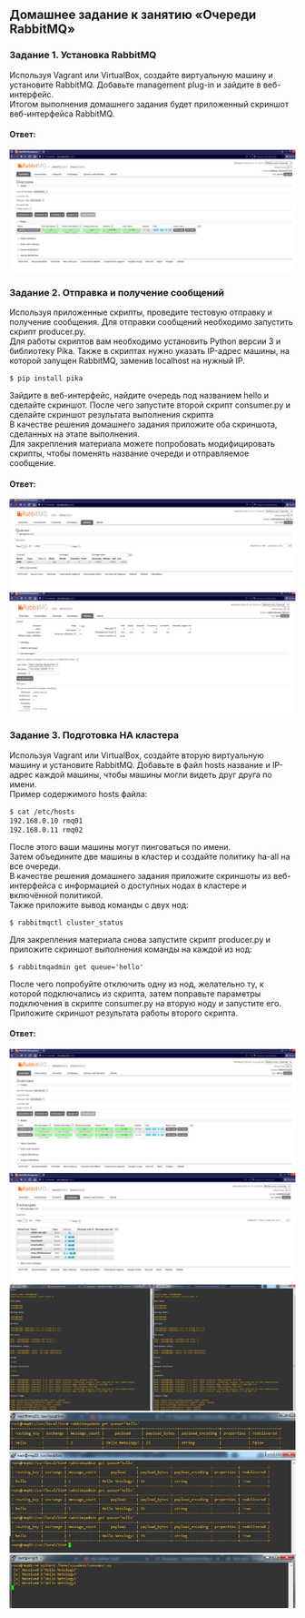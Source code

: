 ## Домашнее задание к занятию «Очереди RabbitMQ»  

### Задание 1. Установка RabbitMQ  
Используя Vagrant или VirtualBox, создайте виртуальную машину и установите RabbitMQ. Добавьте management plug-in и зайдите в веб-интерфейс.  
Итогом выполнения домашнего задания будет приложенный скриншот веб-интерфейса RabbitMQ.  

#### Ответ:  
![](https://github.com/networksuperman/netology_dev_ops/blob/main/DB_types/11_4/img/11_4_1.jpg)  


### Задание 2. Отправка и получение сообщений  
Используя приложенные скрипты, проведите тестовую отправку и получение сообщения. Для отправки сообщений необходимо запустить скрипт producer.py.  
Для работы скриптов вам необходимо установить Python версии 3 и библиотеку Pika. Также в скриптах нужно указать IP-адрес машины, на которой запущен RabbitMQ, заменив localhost на нужный IP.  
```
$ pip install pika
```
Зайдите в веб-интерфейс, найдите очередь под названием hello и сделайте скриншот. После чего запустите второй скрипт consumer.py и сделайте скриншот результата выполнения скрипта  
В качестве решения домашнего задания приложите оба скриншота, сделанных на этапе выполнения.  
Для закрепления материала можете попробовать модифицировать скрипты, чтобы поменять название очереди и отправляемое сообщение.  

#### Ответ:  
![](https://github.com/networksuperman/netology_dev_ops/blob/main/DB_types/11_4/img/11_4_2_1.jpg)  
![](https://github.com/networksuperman/netology_dev_ops/blob/main/DB_types/11_4/img/11_4_2_2.jpg)  


### Задание 3. Подготовка HA кластера  
Используя Vagrant или VirtualBox, создайте вторую виртуальную машину и установите RabbitMQ. Добавьте в файл hosts название и IP-адрес каждой машины, чтобы машины могли видеть друг друга по имени.  
Пример содержимого hosts файла:  
```
$ cat /etc/hosts
192.168.0.10 rmq01
192.168.0.11 rmq02
```
После этого ваши машины могут пинговаться по имени.  
Затем объедините две машины в кластер и создайте политику ha-all на все очереди.  
В качестве решения домашнего задания приложите скриншоты из веб-интерфейса с информацией о доступных нодах в кластере и включённой политикой.  
Также приложите вывод команды с двух нод:  
```
$ rabbitmqctl cluster_status
```
Для закрепления материала снова запустите скрипт producer.py и приложите скриншот выполнения команды на каждой из нод:  
```
$ rabbitmqadmin get queue='hello'
```
После чего попробуйте отключить одну из нод, желательно ту, к которой подключались из скрипта, затем поправьте параметры подключения в скрипте consumer.py на вторую ноду и запустите его.  
Приложите скриншот результата работы второго скрипта.  

#### Ответ:  
![](https://github.com/networksuperman/netology_dev_ops/blob/main/DB_types/11_4/img/11_4_3_1.jpg)  
![](https://github.com/networksuperman/netology_dev_ops/blob/main/DB_types/11_4/img/11_4_3_2.jpg)  
![](https://github.com/networksuperman/netology_dev_ops/blob/main/DB_types/11_4/img/11_4_3_3.jpg)  
![](https://github.com/networksuperman/netology_dev_ops/blob/main/DB_types/11_4/img/11_4_3_4.jpg)  
![](https://github.com/networksuperman/netology_dev_ops/blob/main/DB_types/11_4/img/11_4_3_5.jpg)  
![](https://github.com/networksuperman/netology_dev_ops/blob/main/DB_types/11_4/img/11_4_3_6.jpg)  

